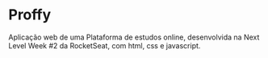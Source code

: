 # Proffy
<p>Aplicação web de uma Plataforma de estudos online, desenvolvida na Next Level Week #2 da RocketSeat, com html, css e javascript. 

